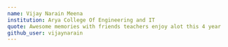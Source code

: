 ```yaml
---
name: Vijay Narain Meena
institution: Arya College Of Engineering and IT
quote: Awesome memories with friends teachers enjoy alot this 4 year
github_user: vijaynarain
---
```

